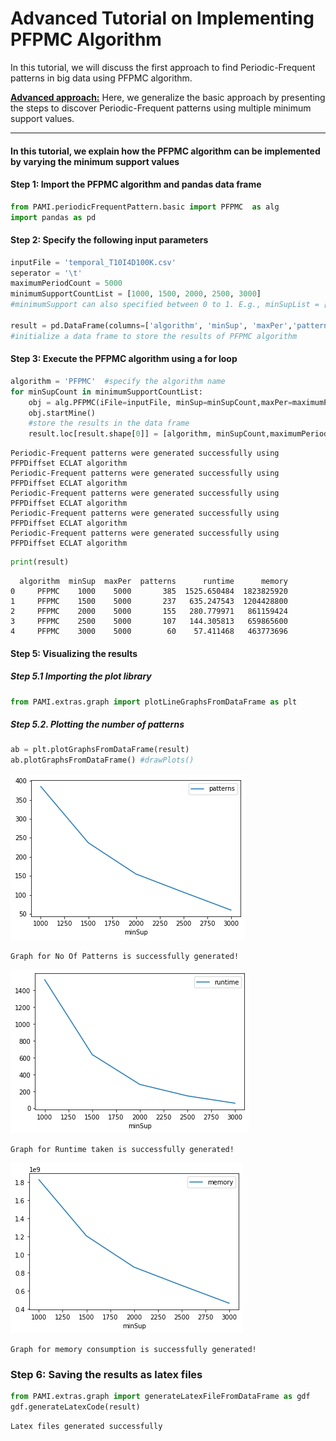 # Advanced Tutorial on Implementing PFPMC Algorithm

In this tutorial, we will discuss the first approach to find Periodic-Frequent patterns in big data using PFPMC algorithm.

[__Advanced approach:__](#advApproach) Here, we generalize the basic approach by presenting the steps to discover Periodic-Frequent patterns using multiple minimum support values.

***

#### In this tutorial, we explain how the PFPMC algorithm  can be implemented by varying the minimum support values

#### Step 1: Import the PFPMC algorithm and pandas data frame


```python
from PAMI.periodicFrequentPattern.basic import PFPMC  as alg
import pandas as pd
```

#### Step 2: Specify the following input parameters


```python
inputFile = 'temporal_T10I4D100K.csv'
seperator = '\t'
maximumPeriodCount = 5000
minimumSupportCountList = [1000, 1500, 2000, 2500, 3000] 
#minimumSupport can also specified between 0 to 1. E.g., minSupList = [0.005, 0.006, 0.007, 0.008, 0.009]

result = pd.DataFrame(columns=['algorithm', 'minSup', 'maxPer','patterns', 'runtime', 'memory']) 
#initialize a data frame to store the results of PFPMC algorithm
```

#### Step 3: Execute the PFPMC algorithm using a for loop


```python
algorithm = 'PFPMC'  #specify the algorithm name
for minSupCount in minimumSupportCountList:
    obj = alg.PFPMC(iFile=inputFile, minSup=minSupCount,maxPer=maximumPeriodCount, sep=seperator)
    obj.startMine()
    #store the results in the data frame
    result.loc[result.shape[0]] = [algorithm, minSupCount,maximumPeriodCount, len(obj.getPatterns()), obj.getRuntime(), obj.getMemoryRSS()]

```

    Periodic-Frequent patterns were generated successfully using PFPDiffset ECLAT algorithm 
    Periodic-Frequent patterns were generated successfully using PFPDiffset ECLAT algorithm 
    Periodic-Frequent patterns were generated successfully using PFPDiffset ECLAT algorithm 
    Periodic-Frequent patterns were generated successfully using PFPDiffset ECLAT algorithm 
    Periodic-Frequent patterns were generated successfully using PFPDiffset ECLAT algorithm 



```python
print(result)
```

      algorithm  minSup  maxPer  patterns      runtime      memory
    0     PFPMC    1000    5000       385  1525.650484  1823825920
    1     PFPMC    1500    5000       237   635.247543  1204428800
    2     PFPMC    2000    5000       155   280.779971   861159424
    3     PFPMC    2500    5000       107   144.305813   659865600
    4     PFPMC    3000    5000        60    57.411468   463773696


#### Step 5: Visualizing the results

##### Step 5.1 Importing the plot library


```python
from PAMI.extras.graph import plotLineGraphsFromDataFrame as plt
```

##### Step 5.2. Plotting the number of patterns


```python
ab = plt.plotGraphsFromDataFrame(result)
ab.plotGraphsFromDataFrame() #drawPlots()
```


    
![png](output_15_0.png)
    


    Graph for No Of Patterns is successfully generated!



    
![png](output_15_2.png)
    


    Graph for Runtime taken is successfully generated!



    
![png](output_15_4.png)
    


    Graph for memory consumption is successfully generated!


### Step 6: Saving the results as latex files


```python
from PAMI.extras.graph import generateLatexFileFromDataFrame as gdf
gdf.generateLatexCode(result)
```

    Latex files generated successfully

